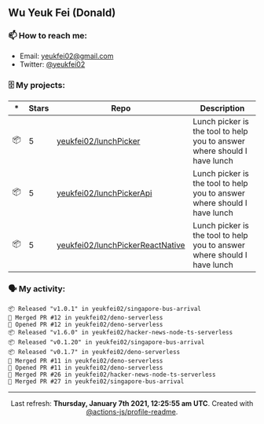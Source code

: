 ## Wu Yeuk Fei (Donald)

### 📫 How to reach me:

- Email: [yeukfei02@gmail.com](yeukfei02@gmail.com)
- Twitter: [@yeukfei02](https://twitter.com/yeukfei02)

### 🗄 My projects:

|*|Stars|Repo|Description|
|---|---|---|---|
| 📦 | 5 | [yeukfei02/lunchPicker](https://github.com/yeukfei02/lunchPicker) | Lunch picker is the tool to help you to answer where should I have lunch |
| 📦 | 5 | [yeukfei02/lunchPickerApi](https://github.com/yeukfei02/lunchPickerApi) | Lunch picker is the tool to help you to answer where should I have lunch |
| 📦 | 5 | [yeukfei02/lunchPickerReactNative](https://github.com/yeukfei02/lunchPickerReactNative) | Lunch picker is the tool to help you to answer where should I have lunch |

### 🗣 My activity:

```
📦 Released "v1.0.1" in yeukfei02/singapore-bus-arrival
🎉 Merged PR #12 in yeukfei02/deno-serverless
💪 Opened PR #12 in yeukfei02/deno-serverless
📦 Released "v1.6.0" in yeukfei02/hacker-news-node-ts-serverless
📦 Released "v0.1.20" in yeukfei02/singapore-bus-arrival
📦 Released "v0.1.7" in yeukfei02/deno-serverless
🎉 Merged PR #11 in yeukfei02/deno-serverless
💪 Opened PR #11 in yeukfei02/deno-serverless
🎉 Merged PR #26 in yeukfei02/hacker-news-node-ts-serverless
🎉 Merged PR #27 in yeukfei02/singapore-bus-arrival
```

<!-- <img src="https://github-readme-stats.vercel.app/api?username=yeukfei02&show_icons=true&count_private=true&theme=radical" />

<img src="https://github-readme-stats.vercel.app/api/top-langs/?username=yeukfei02&theme=radical" /> -->

---

<p align="center">Last refresh: <b>Thursday, January 7th 2021, 12:25:55 am UTC</b>. Created with <a href=https://github.com/marketplace/actions/profile-readme>@actions-js/profile-readme</a>.</p>
